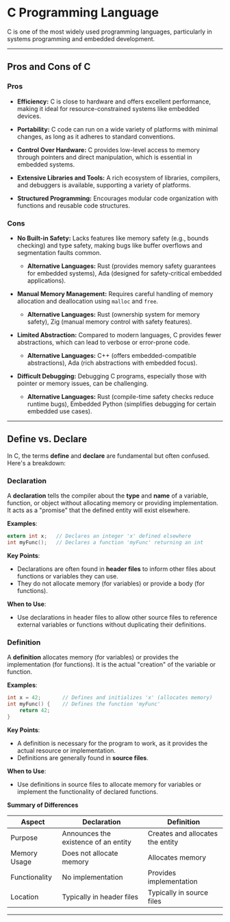 # C Programming Language

C is one of the most widely used programming languages, particularly in systems programming and embedded development.

---

## Pros and Cons of C

### Pros

- **Efficiency:** C is close to hardware and offers excellent performance, making it ideal for resource-constrained systems like embedded devices.

- **Portability:** C code can run on a wide variety of platforms with minimal changes, as long as it adheres to standard conventions.

- **Control Over Hardware:** C provides low-level access to memory through pointers and direct manipulation, which is essential in embedded systems.

- **Extensive Libraries and Tools:** A rich ecosystem of libraries, compilers, and debuggers is available, supporting a variety of platforms.

- **Structured Programming:** Encourages modular code organization with functions and reusable code structures.

### Cons

- **No Built-in Safety:** Lacks features like memory safety (e.g., bounds checking) and type safety, making bugs like buffer overflows and segmentation faults common. 

    - **Alternative Languages:** Rust (provides memory safety guarantees for embedded systems), Ada (designed for safety-critical embedded applications).

- **Manual Memory Management:** Requires careful handling of memory allocation and deallocation using `malloc` and `free`. 

    - **Alternative Languages:** Rust (ownership system for memory safety), Zig (manual memory control with safety features).

- **Limited Abstraction:** Compared to modern languages, C provides fewer abstractions, which can lead to verbose or error-prone code.

    - **Alternative Languages:** C++ (offers embedded-compatible abstractions), Ada (rich abstractions with embedded focus).

- **Difficult Debugging:** Debugging C programs, especially those with pointer or memory issues, can be challenging. 

    - **Alternative Languages:** Rust (compile-time safety checks reduce runtime bugs), Embedded Python (simplifies debugging for certain embedded use cases).

---

## Define vs. Declare

In C, the terms **define** and **declare** are fundamental but often confused. Here's a breakdown:

### Declaration
A **declaration** tells the compiler about the **type** and **name** of a variable, function, or object without allocating memory or providing implementation. It acts as a "promise" that the defined entity will exist elsewhere.

**Examples**:

  ```c
  extern int x;   // Declares an integer 'x' defined elsewhere
  int myFunc();   // Declares a function 'myFunc' returning an int
  ```

**Key Points**:

  - Declarations are often found in **header files** to inform other files about functions or variables they can use.
  - They do not allocate memory (for variables) or provide a body (for functions).

**When to Use**:

  - Use declarations in header files to allow other source files to reference external variables or functions without duplicating their definitions.

### Definition
A **definition** allocates memory (for variables) or provides the implementation (for functions). It is the actual "creation" of the variable or function.

**Examples**:

  ```c
  int x = 42;       // Defines and initializes 'x' (allocates memory)
  int myFunc() {    // Defines the function 'myFunc'
      return 42;
  }
  ```

**Key Points**:

  - A definition is necessary for the program to work, as it provides the actual resource or implementation.
  - Definitions are generally found in **source files**.

**When to Use**:

  - Use definitions in source files to allocate memory for variables or implement the functionality of declared functions.

**Summary of Differences**

| Aspect          | Declaration                          | Definition                           |
|-----------------|-------------------------------------|-------------------------------------|
| Purpose         | Announces the existence of an entity| Creates and allocates the entity    |
| Memory Usage    | Does not allocate memory            | Allocates memory                    |
| Functionality   | No implementation                   | Provides implementation             |
| Location        | Typically in header files           | Typically in source files           |

---
